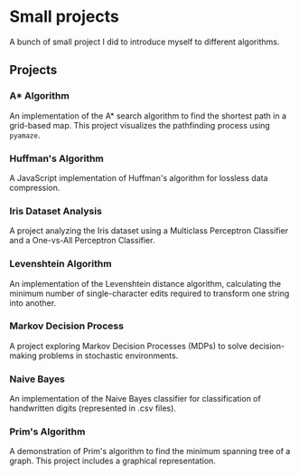 # Small projects
 A bunch of small project I did to introduce myself to different algorithms.


## Projects

### A* Algorithm
An implementation of the A* search algorithm to find the shortest path in a grid-based map. This project visualizes the pathfinding process using `pyamaze`.

### Huffman's Algorithm
A JavaScript implementation of Huffman's algorithm for lossless data compression.

### Iris Dataset Analysis
A project analyzing the Iris dataset using a Multiclass Perceptron Classifier and a One-vs-All Perceptron Classifier. 

### Levenshtein Algorithm
An implementation of the Levenshtein distance algorithm, calculating the minimum number of single-character edits required to transform one string into another. 

### Markov Decision Process
A project exploring Markov Decision Processes (MDPs) to solve decision-making problems in stochastic environments. 

### Naive Bayes
An implementation of the Naive Bayes classifier for classification of handwritten digits (represented in .csv files).

### Prim's Algorithm
A demonstration of Prim's algorithm to find the minimum spanning tree of a graph. This project includes a graphical representation.

